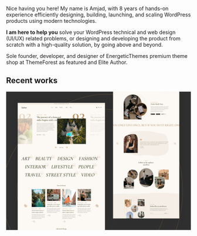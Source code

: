 Nice having you here! My name is Amjad, with 8 years of hands-on experience efficiently designing, building, launching, and scaling WordPress products using modern technologies.

**I am here to help you** solve your WordPress technical and web design (UI/UX) related problems, or designing and developing the product from scratch with a high-quality solution, by going above and beyond.
 
Sole founder, developer, and designer of EnergeticThemes premium theme shop at ThemeForest as featured and Elite Author. 


## Recent works

[![Andaaz WordPress Theme](https://raw.githubusercontent.com/amjadr360/amjadr360/c8f7e599044379cce08314d5a1fd72bbec6d300e/images/andaaz.png)](https://www.energeticthemes.com/themes/andaaz/)
